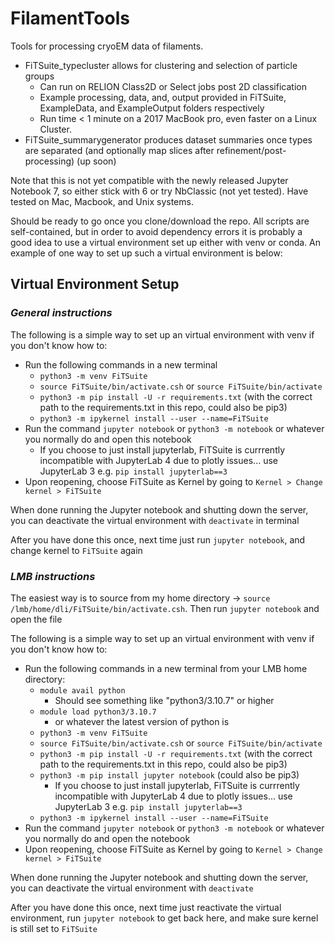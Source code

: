 # FilamentTools
 Tools for processing cryoEM data of filaments. 
 - FiTSuite_typecluster allows for clustering and selection of particle groups
   - Can run on RELION Class2D or Select jobs post 2D classification
   - Example processing, data, and, output provided in FiTSuite, ExampleData, and ExampleOutput folders respectively
   - Run time < 1 minute on a 2017 MacBook pro, even faster on a Linux Cluster.
 - FiTSuite_summarygenerator produces dataset summaries once types are separated (and optionally map slices after refinement/post-processing) (up soon)

Note that this is not yet compatible with the newly released Jupyter Notebook 7, so either stick with 6 or try NbClassic (not yet tested). Have tested on Mac, Macbook, and Unix systems. 

Should be ready to go once you clone/download the repo. All scripts are self-contained, but in order to avoid dependency errors it is probably a good idea to use a virtual environment set up either with venv or conda. An example of one way to set up such a virtual environment is below:


## Virtual Environment Setup
### *General instructions*
The following is a simple way to set up an virtual environment with venv if you don't know how to:
- Run the following commands in a new terminal
    - `python3 -m venv FiTSuite`
    - `source FiTSuite/bin/activate.csh` or `source FiTSuite/bin/activate`
    - `python3 -m pip install -U -r requirements.txt` (with the correct path to the requirements.txt in this repo, could also be pip3)
    - `python3 -m ipykernel install --user --name=FiTSuite`
- Run the command `jupyter notebook` or `python3 -m notebook` or whatever you normally do and open this notebook
    - If you choose to just install jupyterlab, FiTSuite is currrently incompatible with JupyterLab 4 due to plotly issues... use JupyterLab 3 e.g. `pip install jupyterlab==3`
- Upon reopening, choose FiTSuite as Kernel by going to `Kernel > Change kernel > FiTSuite`

When done running the Jupyter notebook and shutting down the server, you can deactivate the virtual environment with `deactivate` in terminal

After you have done this once, next time just run `jupyter notebook`, and change kernel to `FiTSuite` again

### *LMB instructions*
The easiest way is to source from my home directory -> `source /lmb/home/dli/FiTSuite/bin/activate.csh`. Then run `jupyter notebook` and open the file

The following is a simple way to set up an virtual environment with venv if you don't know how to:
- Run the following commands in a new terminal from your LMB home directory:
    - `module avail python`
        - Should see something like "python3/3.10.7" or higher
    - `module load python3/3.10.7` 
        - or whatever the latest version of python is
    - `python3 -m venv FiTSuite`
    - `source FiTSuite/bin/activate.csh` or `source FiTSuite/bin/activate`
    - `python3 -m pip install -U -r requirements.txt` (with the correct path to the requirements.txt in this repo, could also be pip3)
    - `python3 -m pip install jupyter notebook` (could also be pip3)
        - If you choose to just install jupyterlab, FiTSuite is currrently incompatible with JupyterLab 4 due to plotly issues... use JupyterLab 3 e.g. `pip install jupyterlab==3`       
    - `python3 -m ipykernel install --user --name=FiTSuite`
- Run the command `jupyter notebook` or `python3 -m notebook` or whatever you normally do and open the notebook
- Upon reopening, choose FiTSuite as Kernel by going to `Kernel > Change kernel > FiTSuite`

When done running the Jupyter notebook and shutting down the server, you can deactivate the virtual environment with `deactivate`

After you have done this once, next time just reactivate the virtual environment, run `jupyter notebook` to get back here, and make sure kernel is still set to `FiTSuite`
